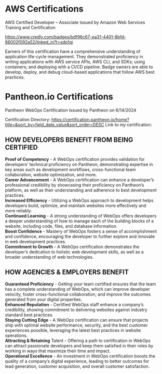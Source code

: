 # AWS Certifications

AWS Certified Developer – Associate
Issued by Amazon Web Services Training and Certification

https://www.credly.com/badges/bdf96c67-ea31-4401-8bfd-86002f092a52/linked_in?t=sdp1qj

Earners of this certification have a comprehensive understanding of application life-cycle management. 
They demonstrated proficiency in writing applications with AWS service APIs, AWS CLI, and SDKs; using containers; 
and deploying with a CI/CD pipeline. Badge owners are able to develop, deploy, and debug cloud-based applications 
that follow AWS best practices.


# Pantheon.io Certifications

Pantheon WebOps Certification
Issued by Pantheon on 6/14/2024

Certification Directory: https://certification.pantheon.io/home?title=&sort_by=field_date_value&sort_order=DESC
Link to my certification:

## HOW DEVELOPERS BENEFIT FROM BEING CERTIFIED
**Proof of Competency** - A WebOps certification provides validation for developers’ technical proficiency on Pantheon, demonstrating expertise in key areas such as development workflows, cross-functional team collaboration, website optimization, and more.<br/>
**Career Advancement** - A WebOps certification can enhance a developer’s professional credibility by showcasing their proficiency on Pantheon’s platform, as well as their understanding and adherence to best development practices.<br/>
**Increased Efficiency** - Utilizing a WebOps approach to development helps developers build, optimize, and maintain websites more effectively and more reliably.<br/>
**Continued Learning** - A strong understanding of WebOps offers developers a deeper understanding of how to manage each of the building blocks of a website, including code, files, and database information.<br/>
**Boost Confidence** - Mastery of WebOps fosters a sense of accomplishment and confidence, encouraging the developer to further explore and innovate in web development practices.<br/>
**Commitment to Growth** - A WebOps certification demonstrates the developer’s dedication to holistic web development skills, as well as a broader understanding of web technologies.

## HOW AGENCIES & EMPLOYERS BENEFIT
**Guaranteed Proficiency** - Getting your team certified ensures that the team has a complete understanding of WebOps, which can improve developer velocity, foster cross-functional collaboration, and improve the outcomes generated from your digital properties.<br/>
**Enhanced Reputation** - Certified WebOps staff enhance a company’s credibility, showing commitment to delivering websites against industry standard best practices.<br/>
**Staying Cutting Edge** - A WebOps certification can ensure that projects ship with optimal website performance, security, and the best customer experiences possible, leveraging the latest best practices in website operations.<br/>
**Attracting & Retaining** Talent - Offering a path to certification in WebOps can attract passionate developers and keep them satisfied in their roles by working in ways that maximize their time and impact.<br/>
**Operational Excellence** - An investment in WebOps certification boosts the quality of a company’s digital experience, leading to better outcomes for lead generation, customer acquisition, and overall customer satisfaction.<br/>
